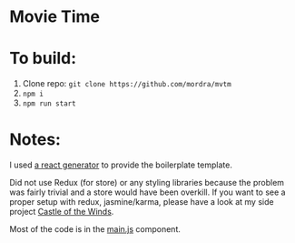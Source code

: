 # Movie Time

# To build:
1. Clone repo: `git clone https://github.com/mordra/mvtm`
2. `npm i`
3. `npm run start`

# Notes:
I used [a react generator](https://github.com/newtriks/generator-react-webpack) to provide the boilerplate template.

Did not use Redux (for store) or any styling libraries because the problem was fairly trivial and a store would have been overkill.
If you want to see a proper setup with redux, jasmine/karma, please have a look at my side project [Castle of the Winds](https://github.com/mordra/cotwmtor).

Most of the code is in the [main.js](https://github.com/mordra/mvtm/blob/master/src/components/Main.js) component.
